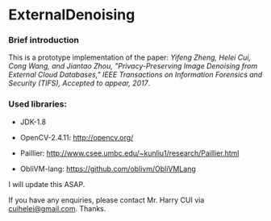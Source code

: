 # ExternalDenoising

### Brief introduction

This is a prototype implementation of the paper: *Yifeng Zheng, Helei Cui, Cong Wang, and Jiantao Zhou, "Privacy-Preserving Image Denoising from External Cloud Databases," IEEE Transactions on Information Forensics and Security (TIFS), Accepted to appear, 2017*.

### Used libraries:

- JDK-1.8

- OpenCV-2.4.11: http://opencv.org/

- Paillier: http://www.csee.umbc.edu/~kunliu1/research/Paillier.html

- ObliVM-lang: https://github.com/oblivm/ObliVMLang

<!---
### Image dataset:

- INRIA Copydays dataset: http://lear.inrialpes.fr/people/jegou/data.php

- The test data have been processed by using two image hash method, i.e., *average hashing* (abbr. aHash) and *perceptual hashing* (abbr. pHash).

- We use 157 original images as the query set, and expand the remaining subset by generating 9 images with different scale factors for each. Consequently, we have total 14,130 images as our dataset.

### How to use:

- Import the project into Eclipse (I personally used the version Mars). *Double check if the build path is correct or not.*

- Indicated the config file inside the config folder as a running parameter, i.e., PCconfigForTestOnCiphertext.txt or configForTestOnCiphertext.txt. **(Note that you should modify the location of your dataset based on your own settings. You should point the correct pairing setting path (e.g., d159.properties). And you can also try other parameters, like lsh-l, threshold, and "isCached".)**

- To test in plaintext version, just use the setting with "plain". And run **"TestInPlaintext.java"**.

- To test in our secure design, run **"TestPrototypeInCiphertext.java"** for the performance evaluation.

- The **"TestThroughput.java"** is just used for throughput simulation evaluation.

- The **"TestHammingLSH.java"** is an example that shows how to use our implementation of LSH in Hamming distance.

### The folder HammingLSH:

To easily get our implementation of LSH in Hamming distance, I move some related codes from our project **SecureNDDProtypeTest** into this folder.

Note that you should modify some of the "import package" info due to their original locations have been changed.
-->

I will update this ASAP.

If you have any enquiries, please contact Mr. Harry CUI via cuihelei@gmail.com. Thanks.

